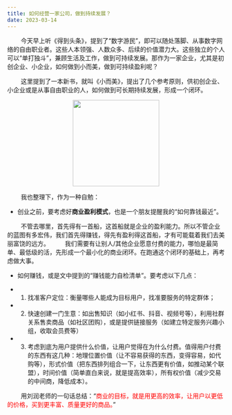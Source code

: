 ```yaml
---
title: 如何经营一家公司，做到持续发展？
date: 2023-03-14
---
```


&#160; &#160; &#160; &#160;  今天早上听《得到头条》，提到了“数字游民”，即可以随处落脚、从事数字网络的自由职业者。这些人本领强、人数众多、后续的价值潜力大。这些独立的个人可以“单打独斗”，兼顾生活及工作，做到可持续发展。那作为一家企业，尤其是初创企业、小企业，如何做到小而美，做到可持续盈利呢？

&#160; &#160; &#160; &#160;  这里提到了一本新书，就叫《小而美》，提出了几个参考原则，供初创企业、小企业或是从事自由职业的人，如何做到可长期持续发展，形成一个闭环。
<p align="center">
   <img src="https://user-images.githubusercontent.com/89500827/224884768-32ba108d-1d67-4a0b-8c14-9bad76801915.png" width=200>
</p>

&#160; &#160; &#160; &#160; 我也整理下，作为一种自勉：
- 创业之前，要考虑好**商业盈利模式**，也是一个朋友提醒我的“如何靠钱最近”。

&#160; &#160; &#160; &#160; 不管去哪里，首先得有一首船，这首船就是企业的盈利能力。所以不管企业的蓝图有多宏伟，我们首先得赚钱，得先有盈利得这首船，才有可能载着我们去美丽富饶的远方。
&#160; &#160; &#160; &#160;  我们需要有让别人/其他企业愿意付费的能力，哪怕是最简单、最低级的活，先形成一个最小化的商业闭环。在跑通这个闭环的基础上，再考虑做大事。

- 如何赚钱，或是文中提到的“赚钱能力自检清单”。要考虑以下几点：
- 1. 找准客户定位：衡量哪些人能成为目标用户，找准要服务的特定群体；

- 2. 快速创建一门生意：如出售知识（如小红书、抖音、视频号等），利用社群关系售卖商品（如社区团购），或是提供链接服务（如建立特定服务兴趣小组，收取会员费等）

- 3. 考虑到底为用户提供什么价值，让用户觉得在为什么付费。值得用户付费的东西有这几种：地理位置价值（让不容易获得的东西，变得容易，如代购等），形式价值（把东西排列组合一下，让东西更有价值，如推动某个联盟），时间价值（简单直白来说，就是提高效率），所有权价值（减少交易的中间商，降低成本）。

&#160; &#160; &#160; &#160;   用刘润老师的一句话总结：“<font color="red">商业的目标，就是用更高的效率，让用户以更低的价格，买到更丰富、质量更好的商品。</font>”

